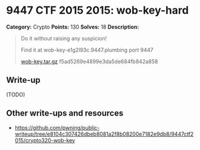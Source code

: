 # 9447 CTF 2015 2015: wob-key-hard

**Category:** Crypto
**Points:** 130
**Solves:** 18
**Description:**

> Do it without raising any suspicion!
>
>  Find it at wob-key-e1g2l93c.9447.plumbing port 9447
>
> [wob-key.tar.gz](wob-key-f5ad5269e4899e3da5de684fb842a858.tar.gz)  f5ad5269e4899e3da5de684fb842a858


## Write-up

(TODO)

## Other write-ups and resources

* <https://github.com/pwning/public-writeup/tree/e8104c307426dbeb8081a2f8b08200e7182e9db8/9447ctf2015/crypto320-wob-key>
